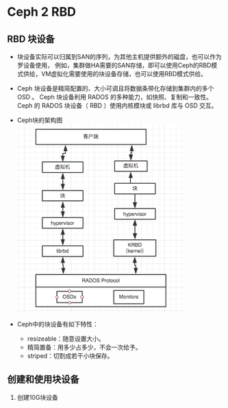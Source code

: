 # Ceph 2  RBD

## RBD 块设备
* 块设备实际可以归属到SAN的序列，为其他主机提供额外的磁盘，也可以作为罗设备使用， 例如，集群做HA需要的SAN存储，即可以使用Ceph的RBD模式供给，VM虚拟化需要使用的块设备存储，也可以使用RBD模式供给。
* Ceph 块设备是精简配置的、大小可调且将数据条带化存储到集群内的多个 OSD 。 Ceph 块设备利用 RADOS 的多种能力，如快照、复制和一致性。 Ceph 的 RADOS 块设备（ RBD ）使用内核模块或 librbd 库与 OSD 交互。
* Ceph块的架构图
![](../images/Ceph/9.png)

* Ceph中的块设备有如下特性：
  * resizeable：随意设置大小。
  * 精简置备：用多少占多少，不会一次给予。
  * striped：切割成若干小块保存。

## 创建和使用块设备

  1. 创建10G块设备
  
